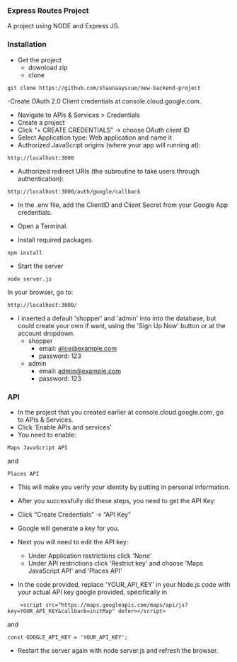 ### Express Routes Project
A project using NODE and Express JS.

### Installation

- Get the project
  - download zip
  - clone
```
git clone https://github.com/shaunaayscue/new-backend-project
```

-Create OAuth 2.0 Client credentials at console.cloud.google.com.
- Navigate to APIs & Services > Credentials
- Create a project
- Click “+ CREATE CREDENTIALS” → choose OAuth client ID
- Select Application type: Web application and name it
- Authorized JavaScript origins (where your app will running at): 
```
http://localhost:3000
```
- Authorized redirect URIs (the subroutine to take users through authentication): 
```
http://localhost:3000/auth/google/callback
```
- In the .env file, add the ClientID and Client Secret from your Google App credentials.

- Open a Terminal.
- Install required packages.
```
npm install
```
- Start the server
```
node server.js
```
In your browser, go to:
```
http://localhost:3000/
```
- I inserted a default 'shopper' and 'admin' into into the database, but could create your own if want, using the 'Sign Up Now' button or at the account dropdown.
  - shopper
      - email: alice@example.com
      -  password: 123
  - admin
      - email: admin@example.com
      -  password: 123
### API
- In the project that you created earlier at console.cloud.google.com, go to APIs & Services. 
- Click 'Enable APIs and services'
- You need to enable:
```
Maps JavaScript API
```
and
```
Places API
```
- This will make you verify your identity by putting in personal information.
- After you successfully did these steps, you need to get the API Key:
- Click “Create Credentials” → “API Key”
- Google will generate a key for you.
- Next you will need to edit the API key:
  - Under Application restrictions click 'None'
  - Under API restrictions click 'Restrict key' and choose 'Maps JavaScript API' and 'Places API'

- In the code provided, replace 'YOUR_API_KEY' in your Node.js code with your actual API key google provided, specifically in 
```
    <script src="https://maps.googleapis.com/maps/api/js?key=YOUR_API_KEY&callback=initMap" defer></script>
```
and 
```
const GOOGLE_API_KEY = 'YOUR_API_KEY';
```
- Restart the server again with node server.js and refresh the browser.


